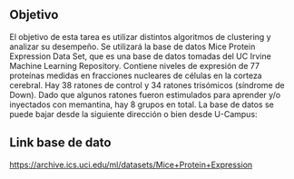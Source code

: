 ## Objetivo
El objetivo de esta tarea es utilizar distintos algoritmos de clustering y analizar su desempeño. Se utilizará la base de datos Mice Protein Expression Data Set, que es una base de datos tomadas del UC
Irvine Machine Learning Repository. Contiene niveles de expresión de 77 proteínas medidas en fracciones nucleares de células en la corteza cerebral. Hay 38 ratones de control y 34 ratones trisómicos (síndrome
de Down). Dado que algunos ratones fueron estimulados para aprender y/o inyectados con memantina, hay 8 grupos en total. La base de datos se puede bajar desde la siguiente dirección o bien desde U-Campus:

## Link base de dato

https://archive.ics.uci.edu/ml/datasets/Mice+Protein+Expression

